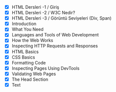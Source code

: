 - [x] HTML Dersleri -1 / Giriş
- [x] HTML Dersleri -2 / W3C Nedir?
- [x] HTML Dersleri -3 / Görüntü Seviyeleri (Div, Span)
- [x] Introduction
- [x] What You Need 
- [x] Languages and Tools of Web Development 
- [x] How the Web Works
- [x] Inspecting HTTP Requests and Responses 
- [x] HTML Basics
- [x] CSS Basics
- [x] Formatting Code
- [x] Inspecting Pages Using DevTools
- [x] Validating Web Pages
- [x] The Head Section
- [x] Text
